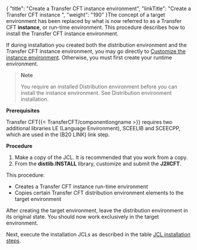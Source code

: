 {
    "title": "Create a Transfer CFT instance environment",
    "linkTitle": "Create a Transfer CFT instance ",
    "weight": "190"
}The concept of a target environment has been replaced by what is now referred to as a Transfer CFT **instance**, or run-time environment. This procedure describes how to install the Transfer CFT instance environment.

If during installation you created both the distribution environment and the Transfer CFT instance environment, you may go directly to [Customize the instance environment](../../t_customize_instance_zos). Otherwise, you must first create your runtime environment.

> **Note**
>
> You require an installed Distribution environment before you can install the instance environment. See Distribution environment installation.

****Prerequisites****

Transfer CFT{{< TransferCFT/componentlongname  >}} requires two additional libraries LE (Language Environment), SCEELIB and SCEECPP, which are used in the (B20 LINK) link step.

****Procedure****

1. Make a copy of the JCL. It is recommended that you work from a copy.
1. From the **distlib.INSTALL** library, customize and submit the **J2IICFT**.

This procedure:

- Creates a Transfer CFT instance run-time environment
- Copies certain Transfer CFT distribution environment elements to the target environment

After creating the target environment, leave the distribution environment in its original state. You should now work exclusively in the target environment.

Next, execute the installation JCLs as described in the table [JCL installation steps]().
